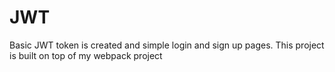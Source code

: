 # JWT
Basic JWT token is created and simple login and sign up pages.
This project is built on top of my webpack project
